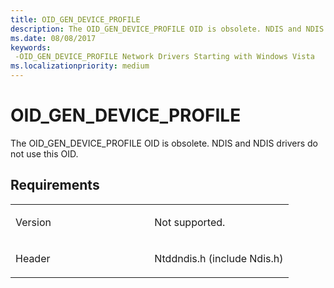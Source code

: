 ```yaml
---
title: OID_GEN_DEVICE_PROFILE
description: The OID_GEN_DEVICE_PROFILE OID is obsolete. NDIS and NDIS drivers do not use this OID.
ms.date: 08/08/2017
keywords: 
 -OID_GEN_DEVICE_PROFILE Network Drivers Starting with Windows Vista
ms.localizationpriority: medium
---
```


# OID\_GEN\_DEVICE\_PROFILE


The OID\_GEN\_DEVICE\_PROFILE OID is obsolete. NDIS and NDIS drivers do not use this OID.

Requirements
------------

<table>
<colgroup>
<col width="50%" />
<col width="50%" />
</colgroup>
<tbody>
<tr class="odd">
<td><p>Version</p></td>
<td><p>Not supported.</p></td>
</tr>
<tr class="even">
<td><p>Header</p></td>
<td>Ntddndis.h (include Ndis.h)</td>
</tr>
</tbody>
</table>

 

 




